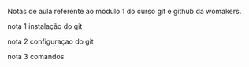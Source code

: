 Notas de aula referente ao módulo 1 do curso git e github da womakers.


nota 1
instalação do git


nota 2
configuraçao do git

nota 3 
comandos
